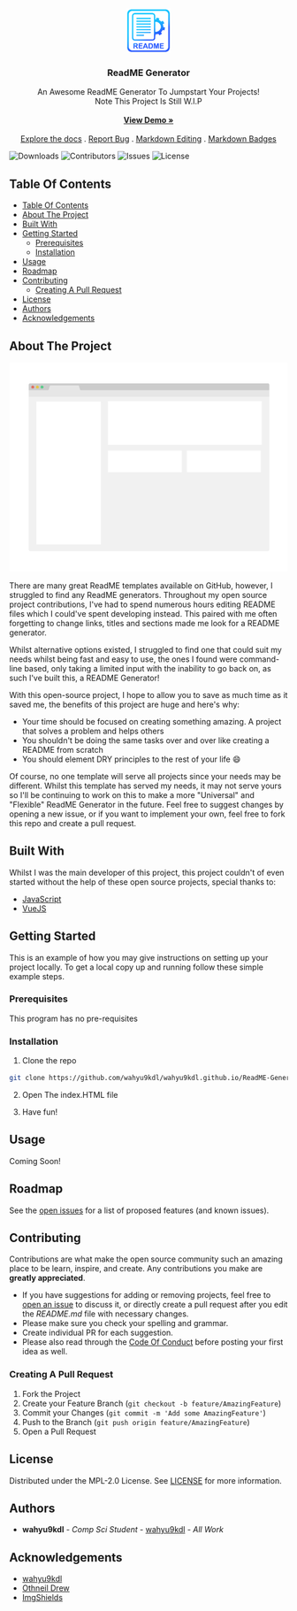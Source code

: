 <br/>
<p align="center">
  <a href="https://github.com/wahyu9kdl/wahyu9kdl.github.io/ReadME-Generator/ ">
    <img src="images/logo.png" alt="Logo" width="80" height="80">
  </a>

  <h3 align="center">ReadME Generator</h3>

  <p align="center">
    An Awesome ReadME Generator To Jumpstart Your Projects!
    <br/>
    Note This Project Is Still W.I.P
    <br/>
    <br/>
    <a href="https://wahyu9kdl.github.io/ReadME-Generator/"><strong>View Demo »</strong></a>
    <br/>
    <br/>
    <a href="https://wahyu9kdl.github.io">Explore the docs</a>
    .
    <a href="https://wahyu9kdl.github.io/issues">Report Bug</a>
    .
    <a href="https://wahyu9kdl.github.io/HTML/TOOLS/Markdown.html ">Markdown Editing</a>
    .
    <a href="https://wahyu9kdl.github.io/HTML/TOOLS/Markdown/">Markdown Badges</a>
    
  </p>
</p>

![Downloads](https://img.shields.io/github/downloads/wahyu9kdl/wahyu9kdl.github.io/ReadME-Generator/total) 
![Contributors](https://img.shields.io/github/contributors/wahyu9kdl/wahyu9kdl.github.io/ReadME-Generator/?color=dark-green) 
![Issues](https://img.shields.io/github/issues/wahyu9kdl/wahyu9kdl.github.io/ReadME-Generator/ ) 
![License](https://img.shields.io/github/license/wahyu9kdl/wahyu9kdl.github.io/ReadME-Generator/) 


## Table Of Contents

- [Table Of Contents](#table-of-contents)
- [About The Project](#about-the-project)
- [Built With](#built-with)
- [Getting Started](#getting-started)
  - [Prerequisites](#prerequisites)
  - [Installation](#installation)
- [Usage](#usage)
- [Roadmap](#roadmap)
- [Contributing](#contributing)
  - [Creating A Pull Request](#creating-a-pull-request)
- [License](#license)
- [Authors](#authors)
- [Acknowledgements](#acknowledgements)

## About The Project

![Screen Shot](images/screenshot.png)

There are many great ReadME templates available on GitHub, however, I struggled to find any ReadME generators. Throughout my open source project contributions, I've had to spend numerous hours editing README files which I could've spent developing instead. This paired with me often forgetting to change links, titles and sections made me look for a README generator.

Whilst alternative options existed, I struggled to find one that could suit my needs whilst being fast and easy to use, the ones I found were command-line based, only taking a limited input with the inability to go back on, as such I've built this, a README Generator!

With this open-source project, I hope to allow you to save as much time as it saved me, the benefits of this project are huge and here's why:

* Your time should be focused on creating something amazing. A project that solves a problem and helps others
* You shouldn't be doing the same tasks over and over like creating a README from scratch
* You should element DRY principles to the rest of your life :smile:

Of course, no one template will serve all projects since your needs may be different. Whilst this template has served my needs, it may not serve yours so I'll be continuing to work on this to make a more "Universal" and "Flexible" ReadME Generator in the future. Feel free to suggest changes by opening a new issue, or if you want to implement your own, feel free to fork this repo and create a pull request.

## Built With

Whilst I was the main developer of this project, this project couldn't of even started without the help of these open source projects, special thanks to:

* [JavaScript](https://www.javascript.com/)
* [VueJS](https://vuejs.org/)

## Getting Started



This is an example of how you may give instructions on setting up your project locally.
To get a local copy up and running follow these simple example steps.

### Prerequisites

This program has no pre-requisites

### Installation

1. Clone the repo

```sh
git clone https://github.com/wahyu9kdl/wahyu9kdl.github.io/ReadME-Generator/.git
```

2. Open The index.HTML file

3. Have fun!

## Usage

Coming Soon!

## Roadmap

See the [open issues](https://github.com/wahyu9kdl/wahyu9kdl.github.io/ReadME-Generator/issues) for a list of proposed features (and known issues).


<script async src="https://cse.google.com/cse.js?cx=db5f08cfff3041318"></script>
<div class="gcse-search"></div>
<script async src="https://pagead2.googlesyndication.com/pagead/js/adsbygoogle.js?client=ca-pub-5295583488737876"
     crossorigin="anonymous"></script>
<ins class="adsbygoogle"
     style="display:block"
     data-ad-format="autorelaxed"
     data-ad-client="ca-pub-5295583488737876"
     data-ad-slot="1819124764"></ins>
<script>
     (adsbygoogle = window.adsbygoogle || []).push({});
</script>


## Contributing

Contributions are what make the open source community such an amazing place to be learn, inspire, and create. Any contributions you make are **greatly appreciated**.
* If you have suggestions for adding or removing projects, feel free to [open an issue](https://github.com/wahyu9kdl/wahyu9kdl.github.io/ReadME-Generator/issues/new) to discuss it, or directly create a pull request after you edit the *README.md* file with necessary changes.
* Please make sure you check your spelling and grammar.
* Create individual PR for each suggestion.
* Please also read through the [Code Of Conduct](https://github.com/wahyu9kdl/wahyu9kdl.github.io/ReadME-Generator/blob/main/CODE_OF_CONDUCT.md) before posting your first idea as well.

### Creating A Pull Request

1. Fork the Project
2. Create your Feature Branch (`git checkout -b feature/AmazingFeature`)
3. Commit your Changes (`git commit -m 'Add some AmazingFeature'`)
4. Push to the Branch (`git push origin feature/AmazingFeature`)
5. Open a Pull Request

## License

Distributed under the MPL-2.0 License. See [LICENSE](https://github.com/wahyu9kdl/wahyu9kdl.github.io/ReadME-Generator/blob/main/LICENSE.md) for more information.

## Authors

* **wahyu9kdl** - *Comp Sci Student* - [wahyu9kdl](https://github.com/wahyu9kdl/) - *All Work*

## Acknowledgements

* [wahyu9kdl](https://github.com/wahyu9kdl/)
* [Othneil Drew](https://github.com/othneildrew/Best-README-Template)
* [ImgShields](https://shields.io/)
